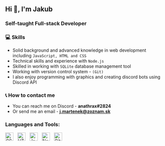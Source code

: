 <h2 align="left">Hi 👋, I'm Jakub</h2>
<h3 align="left">Self-taught Full-stack Developer</h3>

### 💻 Skills

+    Solid background and advanced knowledge in web development including `JavaScript, HTML and CSS`
+    Technical skills and experience with `Node.js`
+    Skilled in working with `SQLite` database management tool
+    Working with version control system - `(Git)`
+    I also enjoy programming with graphics and creating discord bots using Discord API

### 📞 How to contact me

+    You can reach me on Discord - **anathrax#2824**
+    Or send me an email - **j.martenek@zoznam.sk**

### Languages and Tools:

<img align="left" alt="CSS3" width="26px" src="https://cdn.jsdelivr.net/gh/devicons/devicon/icons/css3/css3-original.svg" style="padding-right:10px;" />
<img align="left" alt="HTML5" width="26px" src="https://cdn.jsdelivr.net/gh/devicons/devicon/icons/html5/html5-original.svg" style="padding-right:10px;" />
<img align="left" alt="JavaScript" width="26px" src="https://cdn.jsdelivr.net/gh/devicons/devicon/icons/javascript/javascript-original.svg" style="padding-right:10px;" />
<img align="left" alt="Node.js" width="26px" src="https://cdn.jsdelivr.net/gh/devicons/devicon/icons/nodejs/nodejs-original.svg" style="padding-right:10px;" />
<img align="left" alt="Git" width="26px" src="https://cdn.jsdelivr.net/gh/devicons/devicon/icons/git/git-original.svg" style="padding-right:10px;" />
